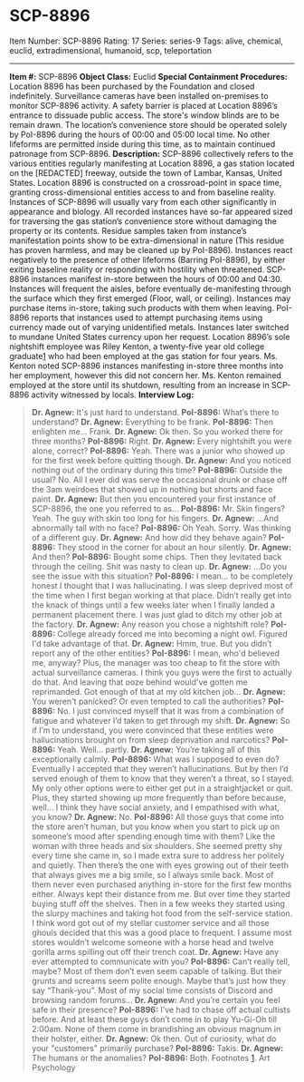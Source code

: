 # SCP-8896
Item Number: SCP-8896
Rating: 17
Series: series-9
Tags: alive, chemical, euclid, extradimensional, humanoid, scp, teleportation

---

**Item #:** SCP-8896
**Object Class:** Euclid
**Special Containment Procedures:** Location 8896 has been purchased by the Foundation and closed indefinitely. Surveillance cameras have been installed on-premises to monitor SCP-8896 activity. A safety barrier is placed at Location 8896’s entrance to dissuade public access. The store's window blinds are to be remain drawn.
The location’s convenience store should be operated solely by PoI-8896 during the hours of 00:00 and 05:00 local time. No other lifeforms are permitted inside during this time, as to maintain continued patronage from SCP-8896.
**Description:** SCP-8896 collectively refers to the various entities regularly manifesting at Location 8896, a gas station located on the [REDACTED] freeway, outside the town of Lambar, Kansas, United States. Location 8896 is constructed on a crossroad-point in space time, granting cross-dimensional entities access to and from baseline reality.
Instances of SCP-8896 will usually vary from each other significantly in appearance and biology. All recorded instances have so-far appeared sized for traversing the gas station’s convenience store without damaging the property or its contents. Residue samples taken from instance’s manifestation points show to be extra-dimensional in nature (This residue has proven harmless, and may be cleaned up by PoI-8896). Instances react negatively to the presence of other lifeforms (Barring PoI-8896), by either exiting baseline reality or responding with hostility when threatened.
SCP-8896 instances manifest in-store between the hours of 00:00 and 04:30. Instances will frequent the aisles, before eventually de-manifesting through the surface which they first emerged (Floor, wall, or ceiling). Instances may purchase items in-store, taking such products with them when leaving. PoI-8896 reports that instances used to attempt purchasing items using currency made out of varying unidentified metals. Instances later switched to mundane United States currency upon her request.
Location 8896’s sole nightshift employee was Riley Kenton, a twenty-five year old college graduate[1](javascript:;) who had been employed at the gas station for four years. Ms. Kenton noted SCP-8896 instances manifesting in-store three months into her employment, however this did not concern her. Ms. Kenton remained employed at the store until its shutdown, resulting from an increase in SCP-8896 activity witnessed by locals.
**Interview Log:**
> **Dr. Agnew:** It's just hard to understand.
> **PoI-8896:** What’s there to understand?
> **Dr. Agnew:** Everything to be frank.
> **PoI-8896:** Then enlighten me… Frank.
> **Dr. Agnew:** Ok then. So you worked there for three months?
> **PoI-8896:** Right.
> **Dr. Agnew:** Every nightshift you were alone, correct?
> **PoI-8896:** Yeah. There was a junior who showed up for the first week before quitting though.
> **Dr. Agnew:** And you noticed nothing out of the ordinary during this time?
> **PoI-8896:** Outside the usual? No. All I ever did was serve the occasional drunk or chase off the 3am weirdoes that showed up in nothing but shorts and face paint.
> **Dr. Agnew:** But then you encountered your first instance of SCP-8896, the one you referred to as…
> **PoI-8896:** Mr. Skin fingers? Yeah. The guy with skin too long for his fingers.
> **Dr. Agnew:** …And abnormally tall with no face?
> **PoI-8896:** Oh Yeah. Sorry. Was thinking of a different guy.
> **Dr. Agnew:** And how did they behave again?
> **PoI-8896:** They stood in the corner for about an hour silently.
> **Dr. Agnew:** And then?
> **PoI-8896:** Bought some chips. Then they levitated back through the ceiling. Shit was nasty to clean up.
> **Dr. Agnew:** …Do you see the issue with this situation?
> **PoI-8896:** I mean… to be completely honest I thought that I was hallucinating. I was sleep deprived most of the time when I first began working at that place. Didn’t really get into the knack of things until a few weeks later when I finally landed a permanent placement there. I was just glad to ditch my other job at the factory.
> **Dr. Agnew:** Any reason you chose a nightshift role?
> **PoI-8896:** College already forced me into becoming a night owl. Figured I'd take advantage of that.
> **Dr. Agnew:** Hmm, true. But you didn’t report any of the other entities?
> **PoI-8896:** I mean, who'd believed me, anyway? Plus, the manager was too cheap to fit the store with actual surveillance cameras. I think you guys were the first to actually do that. And leaving that ooze behind would've gotten me reprimanded. Got enough of that at my old kitchen job…
> **Dr. Agnew:** You weren't panicked? Or even tempted to call the authorities?
> **PoI-8896:** No. I just convinced myself that it was from a combination of fatigue and whatever I’d taken to get through my shift.
> **Dr. Agnew:** So if I’m to understand, you were convinced that these entities were hallucinations brought on from sleep deprivation and narcotics?
> **PoI-8896:** Yeah. Well… partly.
> **Dr. Agnew:** You’re taking all of this exceptionally calmly.
> **PoI-8896:** What was I supposed to even do? Eventually I accepted that they weren’t hallucinations. But by then I’d served enough of them to know that they weren’t a threat, so I stayed. My only other options were to either get put in a straightjacket or quit. Plus, they started showing up more frequently than before because, well… I think they have social anxiety, and I empathised with what, you know?
> **Dr. Agnew:** No.
> **PoI-8896:** All those guys that come into the store aren’t human, but you know when you start to pick up on someone’s mood after spending enough time with them?
> Like the woman with three heads and six shoulders. She seemed pretty shy every time she came in, so I made extra sure to address her politely and quietly. Then there’s the one with eyes growing out of their teeth that always gives me a big smile, so I always smile back.
> Most of them never even purchased anything in-store for the first few months either. Always kept their distance from me. But over time they started buying stuff off the shelves. Then in a few weeks they started using the slurpy machines and taking hot food from the self-service station.
> I think word got out of my stellar customer service and all those ghouls decided that this was a good place to frequent. I assume most stores wouldn’t welcome someone with a horse head and twelve gorilla arms spilling out off their trench coat.
> **Dr. Agnew:** Have any ever attempted to communicate with you?
> **PoI-8896:** Can’t really tell, maybe? Most of them don’t even seem capable of talking. But their grunts and screams seem polite enough. Maybe that’s just how they say “Thank-you”. Most of my social time consists of Discord and browsing random forums…
> **Dr. Agnew:** And you’re certain you feel safe in their presence?
> **PoI-8896:** I’ve had to chase off actual cultists before. And at least these guys don’t come in to play Yu-Gi-Oh till 2:00am. None of them come in brandishing an obvious magnum in their holster, either.
> **Dr. Agnew:** Ok then. Out of curiosity, what do your "customers" primarily purchase?
> **PoI-8896:** Takis.
> **Dr. Agnew:** The humans or the anomalies?
> **PoI-8896:** Both.
Footnotes
[1](javascript:;). Art Psychology
